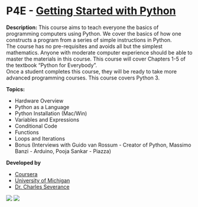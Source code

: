 # P4E - [Getting Started with Python](https://www.coursera.org/learn/python/)

**Description:** This course aims to teach everyone the basics of programming computers using Python. 
We cover the basics of how one constructs a program from a series of simple instructions in Python.  
The course has no pre-requisites and avoids all but the simplest mathematics. 
Anyone with moderate computer experience should be able to master the materials in this course. 
This course will cover Chapters 1-5 of the textbook “Python for Everybody”.  
Once a student completes this course, they will be ready to take more advanced programming courses. 
This course covers Python 3.

**Topics:**

- Hardware Overview
- Python as a Language
- Python Installation (Mac/Win)
- Variables and Expressions
- Conditional Code
- Functions
- Loops and Iterations
- Bonus (Interviews with Guido van Rossum - Creator of Python, Massimo Banzi - Arduino, Pooja Sankar - Piazza)

**Developed by**

- [Coursera](https://www.coursera.org/)
- [University of Michigan](https://www.umich.edu/)
- [Dr. Charles Severance](http://dr-chuck.com/)

![](http://www.freetechbooks.com/uploads/1473274747-cover3-final.jpg)
![](http://matthewburtner.com/wp-content/uploads/2014/09/University-of-Michigan-475x317.jpg)
